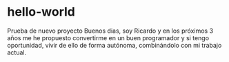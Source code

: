 # hello-world
Prueba de nuevo proyecto
Buenos dias, soy Ricardo y en los próximos 3 años me he propuesto convertirme en un buen programador y si tengo oportunidad, vivir de ello de forma autónoma, combinándolo con mi trabajo actual.
